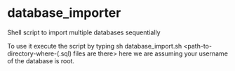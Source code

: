 # database_importer
Shell script to import multiple databases sequentially 

To use it execute the script by typing
sh database_import.sh <path-to-directory-where-(.sql) files are there> <password of your mysql database>
here we are assuming your username of the database is root.
